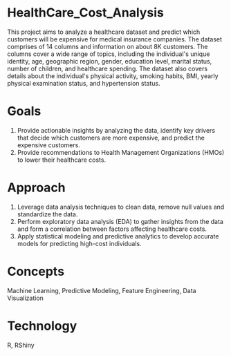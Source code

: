 # HealthCare_Cost_Analysis
This project aims to analyze a healthcare dataset and predict which customers will be expensive for medical insurance companies. The dataset comprises of 14 columns and information on about 8K customers. The columns cover a wide range of topics, including the individual's unique identity, age, geographic region, gender, education level, marital status, number of children, and healthcare spending. The dataset also covers details about the individual's physical activity, smoking habits, BMI, yearly physical examination status, and hypertension status.

# Goals
1. Provide actionable insights by analyzing the data, identify key drivers that decide which customers are more expensive, and predict the expensive customers.
2. Provide recommendations to Health Management Organizations (HMOs) to lower their healthcare costs.

# Approach
1. Leverage data analysis techniques to clean data, remove null values and standardize the data.
2. Perform exploratory data analysis (EDA) to gather insights from the data and form a correlation between factors affecting healthcare costs.
3. Apply statistical modeling and predictive analytics to develop accurate models for predicting high-cost individuals.

# Concepts
Machine Learning, Predictive Modeling, Feature Engineering, Data Visualization

# Technology
R, RShiny
